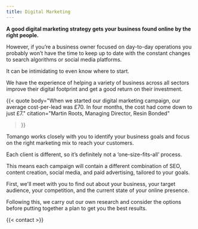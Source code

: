 ```yaml
---
title: Digital Marketing
---
```


**A good digital marketing strategy gets your business found online by the right people.**

However, if you’re a business owner focused on day-to-day operations you probably won’t have the time to keep up to date with the constant changes to search algorithms or social media platforms.

It can be intimidating to even know where to start.

We have the experience of helping a variety of business across all sectors improve their digital footprint and get a good return on their investment.

{{< quote
	body="When we started our digital marketing campaign, our average cost-per-lead was £70. In four months, the cost had come down to just £7."
	citation="Martin Roots, Managing Director, Resin Bonded"
>}}

Tomango works closely with you to identify your business goals and focus on the right marketing mix to reach your customers.

Each client is different, so it’s definitely not a ‘one-size-fits-all’ process.

This means each campaign will contain a different combination of SEO, content creation, social media, and paid advertising, tailored to your goals. 

First, we'll meet with you to find out about your business, your target audience, your competition, and the current state of your online presence.

Following this, we carry out our own research and consider the options before putting together a plan to get you the best results.

{{< contact >}}
